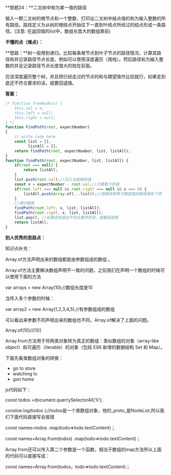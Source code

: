 **原题24：**二叉树中和为某一值的路径

输入一颗二叉树的根节点和一个整数，打印出二叉树中结点值的和为输入整数的所有路径。路径定义为从树的根结点开始往下一直到叶结点所经过的结点形成一条路径。(注意: 在返回值的list中，数组长度大的数组靠前)

**不懂的点（难点）：**

**思路：**树一般用到递归。比较每条根节点到叶子节点的路径情况，计算其路径和并记录路径节点长度，例如可以使用深度遍历（用栈）。然后路径和为输入整数的并且记录路径节点长度值大的拍在前面。

应该深度遍历整个树，并且把已经走过的节点的和与期望值作比较就行，如果走到底还不符合要求的话，就要回退值。

**答案：**

``` javascript
/* function TreeNode(x) {
    this.val = x;
    this.left = null;
    this.right = null;
} */
function FindPath(root, expectNumber)
{
    // write code here
    const list = [],
          listAll = [];
    return findPath(root, expectNumber, list, listAll);
}
function findPath(root, expectNumber, list, listAll) {
    if(root === null) {
        return listAll;
    }
    list.push(root.val);//压入当前根的值
    const x = expectNumber - root.val;//计算剩下的值
    if(root.left === null && root.right === null && x === 0) {
        listAll.push(Array.of(...list));//把路径和等于期望值的路径保存下来
    }
    //递归搜索
    findPath(root.left, x, list, listAll);
    findPath(root.right, x, list, listAll);
    list.pop(); //如果走到底还不符合要求的话，就要回退值
    return listAll;
}
```



**别人优秀的思路点：**

知识点补充：

Array.of方法声明出来的数组都是由参数组成的数组 。

Array.of方法主要解决数组声明不一致的问题，之前我们在声明一个数组的时候可以使用下面的方法

var arrays = new Array(10);//数组长度是10

当传入多个参数的时候：

var array2 = new Array(1,2,3,4,5);//有参数组成的数组

可以看出来参数不同声明出来的数组也不同，Array.of解决了上面的问题。

Array.of(10)//[10]



Array.from方法用于将两类对象转为真正的数组：类似数组的对象（array-like object）和可遍历（iterable）的对象（包括 ES6 新增的数据结构 Set 和 Map）。

下面先看类数组对象的转换：

<ul>

<li> go to store</li>

<li>watching tv</li>

<li>gon home</li>

</ul>

js代码如下：

const todos =document.querrySelectorAll('li');

consloe.log(todos );//todos是一个类数组对象，他的_proto_是NodeList,所以我们下面代码直接写会报错

const names=todos .map(todo=>todo.textContent)；

const names=Array.from(todos) .map(todo=>todo.textContent)；

Array.from还可以传入第二个参数是一个函数，相当于数组的map方法所以上面的代码可以直接写成：

const names=Array.from(todos，todo=>todo.textContent)；

